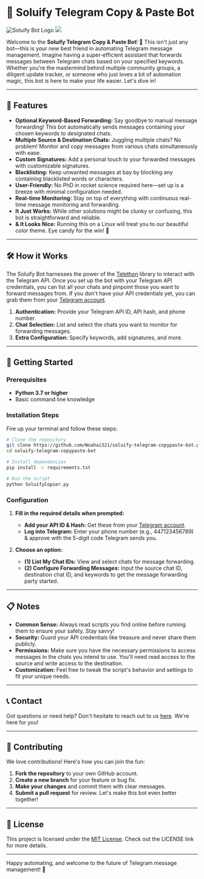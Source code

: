 # 🚀 Soluify Telegram Copy & Paste Bot

![Soluify Bot Logo](https://share.woahlab.com/-vXC6zguKx2)
![](https://github.com/Woahai321/soluify-telegram-copypaste-bot/blob/main/demo.gif)

Welcome to the **Soluify Telegram Copy & Paste Bot**! 🎉 This isn't just any bot—this is your new best friend in automating Telegram message management. Imagine having a super-efficient assistant that forwards messages between Telegram chats based on your specified keywords. Whether you're the mastermind behind multiple community groups, a diligent update tracker, or someone who just loves a bit of automation magic, this bot is here to make your life easier. Let's dive in!

---

## 🌟 Features

- **Optional Keyword-Based Forwarding:** Say goodbye to manual message forwarding! This bot automatically sends messages containing your chosen keywords to designated chats.
- **Multiple Source & Destination Chats:** Juggling multiple chats? No problem! Monitor and copy messages from various chats simultaneously with ease.
- **Custom Signatures:** Add a personal touch to your forwarded messages with customizable signatures.
- **Blacklisting:** Keep unwanted messages at bay by blocking any containing blacklisted words or characters.
- **User-Friendly:** No PhD in rocket science required here—set up is a breeze with minimal configuration needed.
- **Real-time Monitoring:** Stay on top of everything with continuous real-time message monitoring and forwarding.
- **It Just Works:** While other solutions might be clunky or confusing, this bot is straightforward and reliable.
- **& It Looks Nice:** Running this on a Linux will treat you to our beautiful color theme. Eye candy for the win! 🌈

---

## 🛠️ How it Works

The Soluify Bot harnesses the power of the [Telethon](https://github.com/LonamiWebs/Telethon) library to interact with the Telegram API. Once you set up the bot with your Telegram API credentials, you can list all your chats and pinpoint those you want to forward messages from. If you don't have your API credentials yet, you can grab them from your [Telegram account](https://my.telegram.org/apps).

1. **Authentication:** Provide your Telegram API ID, API hash, and phone number.
2. **Chat Selection:** List and select the chats you want to monitor for forwarding messages.
3. **Extra Configuration:** Specify keywords, add signatures, and more.

---

## 🔧 Getting Started

### Prerequisites

- **Python 3.7 or higher**
- Basic command line knowledge

### Installation Steps

Fire up your terminal and follow these steps:

```bash
# Clone the repository
git clone https://github.com/Woahai321/soluify-telegram-copypaste-bot.git
cd soluify-telegram-copypaste-bot

# Install dependencies
pip install -r requirements.txt

# Run the script
python SoluifyCopier.py
```

### Configuration

1. **Fill in the required details when prompted:**
    - **Add your API ID & Hash:** Get these from your [Telegram account](https://my.telegram.org/apps).
    - **Log into Telegram:** Enter your phone number (e.g., 447123456789) & approve with the 5-digit code Telegram sends you.

2. **Choose an option:**
    - **(1) List My Chat IDs:** View and select chats for message forwarding.
    - **(2) Configure Forwarding Messages:** Input the source chat ID, destination chat ID, and keywords to get the message forwarding party started.

---

## 📋 Notes

- **Common Sense:** Always read scripts you find online before running them to ensure your safety. Stay savvy!
- **Security:** Guard your API credentials like treasure and never share them publicly.
- **Permissions:** Make sure you have the necessary permissions to access messages in the chats you intend to use. You'll need read access to the source and write access to the destination.
- **Customization:** Feel free to tweak the script's behavior and settings to fit your unique needs.

---

## 📞 Contact

Got questions or need help? Don't hesitate to reach out to us [here](https://soluify.com/contact/). We're here for you!

---

## 🤝 Contributing

We love contributions! Here's how you can join the fun:

1. **Fork the repository** to your own GitHub account.
2. **Create a new branch** for your feature or bug fix.
3. **Make your changes** and commit them with clear messages.
4. **Submit a pull request** for review. Let's make this bot even better together!

---

## 📄 License

This project is licensed under the [MIT License](https://opensource.org/license/mit). Check out the LICENSE link for more details.

---

Happy automating, and welcome to the future of Telegram message management! 🚀
